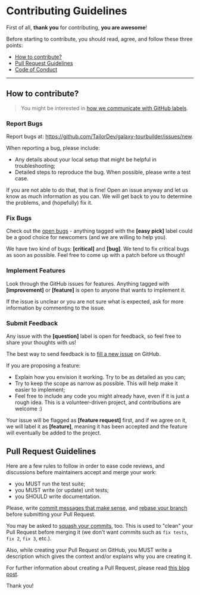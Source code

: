 Contributing Guidelines
=======================

First of all, **thank you** for contributing, **you are awesome**!

Before starting to contribute, you should read, agree, and follow these three
points:

* [How to contribute?](#how-to-contribute)
* [Pull Request Guidelines](#pull-request-guidelines)
* [Code of Conduct](CODE_OF_CONDUCT.md)

---

## How to contribute?

> You might be interested in [how we communicate with GitHub
> labels](https://tailordev.fr/blog/2016/09/27/communication-with-github-issues-1/).

### Report Bugs

Report bugs at: https://github.com/TailorDev/galaxy-tourbuilder/issues/new.

When reporting a bug, please include:

* Any details about your local setup that might be helpful in troubleshooting;
* Detailed steps to reproduce the bug. When possible, please write a test case.

If you are not able to do that, that is fine! Open an issue anyway and let us
know as much information as you can. We will get back to you to determine the
problems, and (hopefully) fix it.

### Fix Bugs

Check out the [open bugs](https://github.com/TailorDev/galaxy-tourbuilder/issues) - anything
tagged with the **[easy pick]** label could be a good choice for newcomers (and
we are willing to help you).

We have two kind of bugs: **[critical]** and **[bug]**. We tend to fix critical
bugs as soon as possible. Feel free to come up with a patch before us though!

### Implement Features

Look through the GitHub issues for features. Anything tagged with
**[improvement]** or **[feature]** is open to anyone that wants to implement it.

If the issue is unclear or you are not sure what is expected, ask for more
information by commenting to the issue.

### Submit Feedback

Any issue with the **[question]** label is open for feedback, so feel free to
share your thoughts with us!

The best way to send feedback is to [fill a new
issue](https://github.com/TailorDev/galaxy-tourbuilder/issues/new) on GitHub.

If you are proposing a feature:

* Explain how you envision it working. Try to be as detailed as you can;
* Try to keep the scope as narrow as possible. This will help make it easier to
  implement;
* Feel free to include any code you might already have, even if it is
  just a rough idea. This is a volunteer-driven project, and contributions are
  welcome :)

Your issue will be flagged as **[feature request]** first, and if we agree on
it, we will label it as **[feature]**, meaning it has been accepted and the
feature will eventually be added to the project.

## Pull Request Guidelines

Here are a few rules to follow in order to ease code reviews, and discussions
before maintainers accept and merge your work:

* you MUST run the test suite;
* you MUST write (or update) unit tests;
* you SHOULD write documentation.

Please, write [commit messages that make
sense](http://tbaggery.com/2008/04/19/a-note-about-git-commit-messages.html),
and [rebase your branch](http://git-scm.com/book/en/Git-Branching-Rebasing)
before submitting your Pull Request.

You may be asked to [squash your
commits](http://gitready.com/advanced/2009/02/10/squashing-commits-with-rebase.html),
too. This is used to "clean" your Pull Request before merging it (we don't want
commits such as `fix tests`, `fix 2`, `fix 3`, etc.).

Also, while creating your Pull Request on GitHub, you MUST write a description
which gives the context and/or explains why you are creating it.

For further information about creating a Pull Request, please read [this blog
post](http://williamdurand.fr/2013/11/20/on-creating-pull-requests/).

Thank you!
